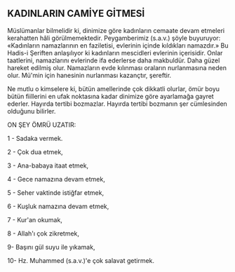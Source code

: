 ## KADINLARIN CAMİYE GİTMESİ

Müslümanlar bilmelidir ki, dinimize göre ka­dınların cemaate devam etmeleri kerahatten hâli görülmemektedir. Peygamberimiz (s.a.v.) şöyle buyuruyor: «Kadınların namazlarının en faziletisi, evlerinin içinde kıldıkları namazdır.» Bu Hadis-i Şeriften anlaşılıyor ki kadınların mescidleri evlerinin içerisidir. Onlar taatlerini, namazla­rını evlerinde ifa ederlerse daha makbuldür. Daha güzel hareket edilmiş olur. Namazların evde kılınması oraların nurlanmasına neden olur. Mü'min için hanesinin nurlanması kazançtır, şeref­tir.

Ne mutlu o kimselere ki, bütün amellerinde çok dikkatli olurlar, ömür boyu bütün fiillerini en ufak noktasına kadar dinimize göre ayarla­mağa gayret ederler. Hayırda tertibi bozmazlar. Hayırda tertibi bozmanın şer cümlesinden oldu­ğunu bilirler.

ON ŞEY ÖMRÜ UZATIR:

1 - Sadaka vermek.

2 - Çok dua etmek,

3 - Ana-babaya itaat etmek,

4 - Gece namazına devam etmek,

5 - Seher vaktinde istiğfar etmek,

6 - Kuşluk namazına devam etmek,

7 - Kur'an okumak,

8 - Allah'ı çok zikretmek,

9- Başını gül suyu ile yıkamak,

10- Hz. Muhammed (s.a.v.)'e çok salavat getirmek.
